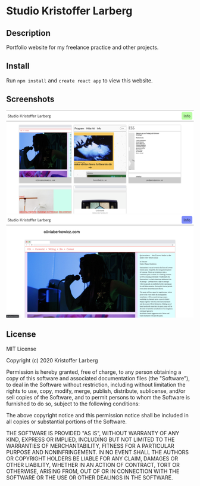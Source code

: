 # Studio Kristoffer Larberg

## Description
Portfolio website for my freelance practice and other projects.

## Install
Run `npm install` and `create react app` to view this website.

## Screenshots

![Image of homepage](https://github.com/kristofferlarberg/portfolio/raw/develop/1.png)
![Image of page](https://github.com/kristofferlarberg/portfolio/raw/develop/2.png)

## License
MIT License

Copyright (c) 2020 Kristoffer Larberg

Permission is hereby granted, free of charge, to any person obtaining a copy
of this software and associated documentation files (the "Software"), to deal
in the Software without restriction, including without limitation the rights
to use, copy, modify, merge, publish, distribute, sublicense, and/or sell
copies of the Software, and to permit persons to whom the Software is
furnished to do so, subject to the following conditions:

The above copyright notice and this permission notice shall be included in all
copies or substantial portions of the Software.

THE SOFTWARE IS PROVIDED "AS IS", WITHOUT WARRANTY OF ANY KIND, EXPRESS OR
IMPLIED, INCLUDING BUT NOT LIMITED TO THE WARRANTIES OF MERCHANTABILITY,
FITNESS FOR A PARTICULAR PURPOSE AND NONINFRINGEMENT. IN NO EVENT SHALL THE
AUTHORS OR COPYRIGHT HOLDERS BE LIABLE FOR ANY CLAIM, DAMAGES OR OTHER
LIABILITY, WHETHER IN AN ACTION OF CONTRACT, TORT OR OTHERWISE, ARISING FROM,
OUT OF OR IN CONNECTION WITH THE SOFTWARE OR THE USE OR OTHER DEALINGS IN THE
SOFTWARE.
